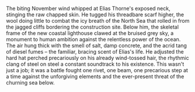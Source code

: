 The biting November wind whipped at Elias Thorne's exposed neck, stinging the raw chapped skin.  He tugged his threadbare scarf higher, the wool doing little to combat the icy breath of the North Sea that rolled in from the jagged cliffs bordering the construction site.  Below him, the skeletal frame of the new coastal lighthouse clawed at the bruised grey sky, a monument to human ambition against the relentless power of the ocean.  The air hung thick with the smell of salt, damp concrete, and the acrid tang of diesel fumes – the familiar, bracing scent of Elias's life.  He adjusted the hard hat perched precariously on his already wind-tossed hair, the rhythmic clang of steel on steel a constant soundtrack to his existence.  This wasn't just a job; it was a battle fought one rivet, one beam, one precarious step at a time against the unforgiving elements and the ever-present threat of the churning sea below.
